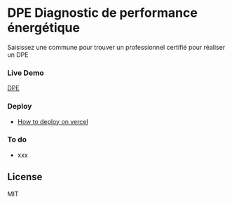 # DPE Diagnostic de performance énergétique

Saisissez une commune pour trouver un professionnel certifié pour réaliser un DPE

### Live Demo

[DPE](https://dpe-app.vercel.app/) 


### Deploy
 -  [How to deploy on vercel](https://www.youtube.com/watch?v=YYmzj5DK_5s)


 ### To do
 - xxx




License
----

MIT





